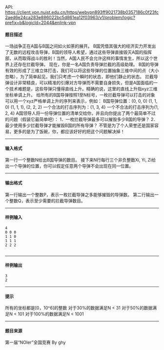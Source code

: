 API: https://client.vpn.nuist.edu.cn/https/webvpn893ff9021738b0357186c0f23fc2aed6e24ca283e886022bc5d861ea12f03963/v1/problem/logic?prefix=b&logicId=2044&enlink-vpn

#### 题目描述

一场战争正在A国与B国之间如火如荼的展开。 B国凭借其强大的经济实力开发出了无数的远程攻击导弹，B国的领导人希望，通过这些导弹直接毁灭A国的指挥部，从而取得战斗的胜利！当然，A国人民不会允许这样的事情发生，所以这个世界上还存在拦截导弹。 现在，你是一名A国负责导弹拦截的高级助理。 B国的导弹有效的形成了三维立体打击，我们可以将这些导弹的位置抽象三维中间的点（大小忽略），为了简单起见，我们只考虑一个瞬时的状态，即他们静止的状态。 拦截导弹设计非常精良，可以精准的引爆对方导弹而不需要自身损失，但是A国面临的一个技术难题是，这些导弹只懂得直线上升。精确的说，这里的直线上升指xyz三维坐标单调上升。 给所有的B国导弹按照1至N标号，一枚拦截导弹可以打击的对象可以用一个xyz严格单调上升的序列来表示，例如： B国导弹位置：(0, 0, 0) (1, 1, 0) (1, 1, 1), (2, 2, 2) 一个合法的打击序列为：{1, 3, 4} 一个不合法的打击序列为{1, 2, 4} A国领导人将一份导弹位置的清单交给你，并且向你提出了两个最简单不过的问题（假装它最简单吧）： 1．一枚拦截导弹最多可以摧毁多少B国的导弹？ 2．最少使用多少拦截导弹才能摧毁B国的所有导弹？ 不管是为了个人荣誉还是国家容易，更多的是为了饭碗，你，都应该好好的把这个问题解决掉！

---

#### 输入格式

第一行一个整数N给出B国导弹的数目。 接下来N行每行三个非负整数Xi, Yi, Zi给出一个导弹的位置，你可以假定任意两个导弹不会出现在同一位置。

---

#### 输出格式

第一行输出一个整数P，表示一枚拦截导弹之多能够摧毁的导弹数。 第二行输出一个整数Q，表示至少需要的拦截导弹数目。

---

#### 样例输入
```
4		
0 0 0	
1 1 0
1 1 1
2 2 2


```

---

#### 样例输出
```
3
2

```

---

#### 提示

所有的坐标都是\[0，10^6\]的整数 对于30%的数据满足N < 31 对于50%的数据满足N < 101 对于100%的数据满足N < 1001

---

#### 题目来源

第一届“NOIer”全国竞赛 By ghy